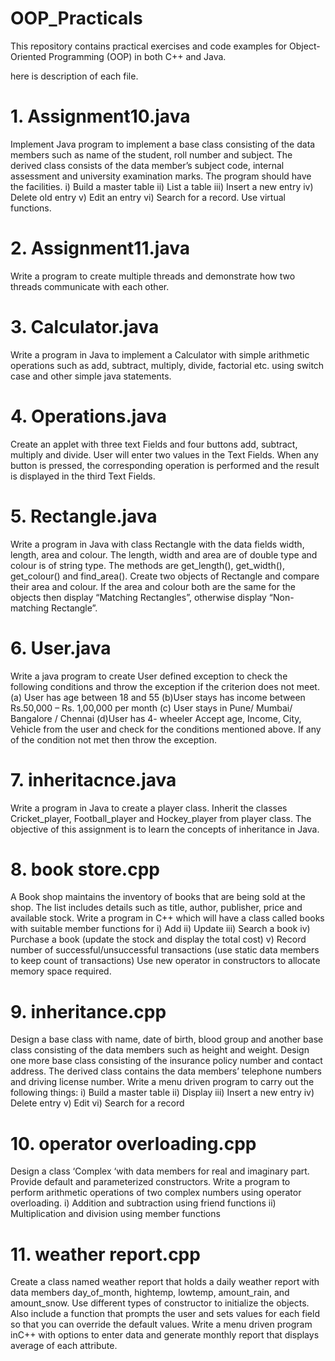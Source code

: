 # OOP_Practicals
This repository contains practical exercises and code examples for Object-Oriented Programming (OOP) in both C++ and Java.

here is description of each file.
# 1. Assignment10.java
Implement Java program to implement a base class consisting of the data members such as name of the student, roll number and subject. The derived class consists of the data member’s subject code, internal assessment and university examination marks. The program should have the facilities. i) Build a master table ii) List a table iii) Insert a new entry iv) Delete old entry v) Edit an entry vi) Search for a record. Use virtual functions.

# 2. Assignment11.java
Write a program to create multiple threads and demonstrate how two threads communicate with each other.

# 3. Calculator.java
Write a program in Java to implement a Calculator with simple arithmetic operations such as add, subtract, multiply, divide, factorial etc. using switch case and other simple java statements. 

# 4. Operations.java
Create an applet with three text Fields and four buttons add, subtract, multiply and divide. User will enter two values in the Text Fields. When any button is pressed, the corresponding operation is performed and the result is displayed in the third Text Fields.

# 5. Rectangle.java
Write a program in Java with class Rectangle with the data fields width, length, area and colour. The length, width and area are of double type and colour is of string type. The methods are get_length(), get_width(), get_colour() and find_area(). Create two objects of Rectangle and compare their area and colour. If the area and colour both are the same for the objects then display “Matching Rectangles”, otherwise display “Non-matching Rectangle”.

# 6. User.java
Write a java program to create User defined exception to check the following conditions and throw the exception if the criterion does not meet. (a) User has age between 18 and 55 (b)User stays has income between Rs.50,000 – Rs. 1,00,000 per month (c) User stays in Pune/ Mumbai/ Bangalore / Chennai (d)User has 4- wheeler Accept age, Income, City, Vehicle from the user and check for the conditions mentioned above. If any of the condition not met then throw the exception.

# 7. inheritacnce.java
Write a program in Java to create a player class. Inherit the classes Cricket_player, Football_player and Hockey_player from player class. The objective of this assignment is to learn the concepts of inheritance in Java.

# 8. book store.cpp
A Book shop maintains the inventory of books that are being sold at the shop. The list includes details such as title, author, publisher, price and available stock. Write a program in C++ which will have a class called books with suitable member functions for i) Add ii) Update iii) Search a book iv) Purchase a book (update the stock and display the total cost) v) Record number of successful/unsuccessful transactions (use static data members to keep count of transactions) Use new operator in constructors to allocate memory space required.

# 9. inheritance.cpp
Design a base class with name, date of birth, blood group and another base class consisting of the data members such as height and weight. Design one more base class consisting of the insurance policy number and contact address. The derived class contains the data members’ telephone numbers and driving license number. Write a menu driven program to carry out the following things: i) Build a master table ii) Display iii) Insert a new entry iv) Delete entry v) Edit vi) Search for a record

# 10. operator overloading.cpp
Design a class ‘Complex ‘with data members for real and imaginary part. Provide default and parameterized constructors. Write a program to perform arithmetic operations of two complex numbers using operator overloading. i) Addition and subtraction using friend functions ii) Multiplication and division using member functions

# 11. weather report.cpp
Create a class named weather report that holds a daily weather report with data members day_of_month, hightemp, lowtemp, amount_rain, and amount_snow. Use different types of constructor to initialize the objects. Also include a function that prompts the user and sets values for each field so that you can override the default values. Write a menu driven program inC++ with options to enter data and generate monthly report that displays average of each attribute.
